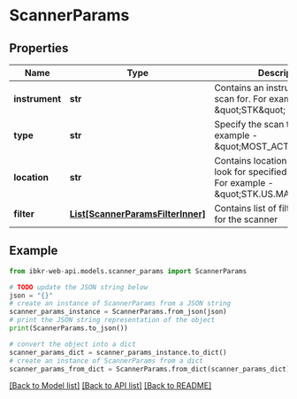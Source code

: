 # ScannerParams


## Properties

Name | Type | Description | Notes
------------ | ------------- | ------------- | -------------
**instrument** | **str** | Contains an instrument, which to scan for. For example - \&quot;STK\&quot; | [optional] 
**type** | **str** | Specify the scan type to use. For example - \&quot;MOST_ACTIVE_USD\&quot; | [optional] 
**location** | **str** | Contains location code, where to look for specified instrument. For example - \&quot;STK.US.MAJOR\&quot; | [optional] 
**filter** | [**List[ScannerParamsFilterInner]**](ScannerParamsFilterInner.md) | Contains list of filters supported for the scanner | [optional] 

## Example

```python
from ibkr-web-api.models.scanner_params import ScannerParams

# TODO update the JSON string below
json = "{}"
# create an instance of ScannerParams from a JSON string
scanner_params_instance = ScannerParams.from_json(json)
# print the JSON string representation of the object
print(ScannerParams.to_json())

# convert the object into a dict
scanner_params_dict = scanner_params_instance.to_dict()
# create an instance of ScannerParams from a dict
scanner_params_from_dict = ScannerParams.from_dict(scanner_params_dict)
```
[[Back to Model list]](../README.md#documentation-for-models) [[Back to API list]](../README.md#documentation-for-api-endpoints) [[Back to README]](../README.md)


